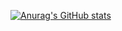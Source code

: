 [![Anurag's GitHub stats](https://github-readme-stats.vercel.app/api?username=samueldelorenzi)](https://github.com/anuraghazra/github-readme-stats)
